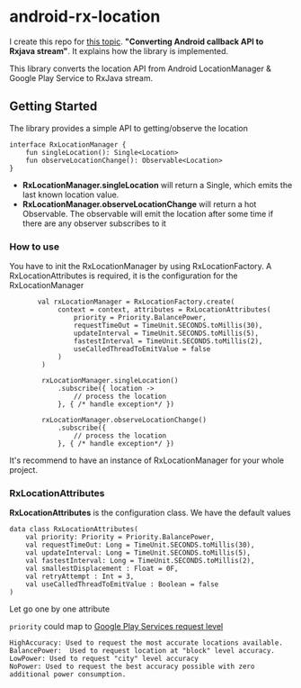 # android-rx-location

I create this repo for [this topic](https://medium.com/p/976874ebc4f0/edit). **"Converting Android callback API to Rxjava stream"**.
It explains how the library is implemented.

This library converts the location API from Android LocationManager & Google Play Service to RxJava stream.


## Getting Started
The library provides a simple API to getting/observe the location

```
interface RxLocationManager {
    fun singleLocation(): Single<Location>
    fun observeLocationChange(): Observable<Location>
}
```
* **RxLocationManager.singleLocation** will return a Single, which emits the last known location value.
* **RxLocationManager.observeLocationChange** will return a hot Observable. The observable will emit the location after some time if there are any observer subscribes to it


### How to use

You have to init the RxLocationManager by using RxLocationFactory.
A RxLocationAttributes is required, it is the configuration for the RxLocationManager


```
       val rxLocationManager = RxLocationFactory.create(
            context = context, attributes = RxLocationAttributes(
                priority = Priority.BalancePower,
                requestTimeOut = TimeUnit.SECONDS.toMillis(30),
                updateInterval = TimeUnit.SECONDS.toMillis(5),
                fastestInterval = TimeUnit.SECONDS.toMillis(2),
                useCalledThreadToEmitValue = false
            )
        )

        rxLocationManager.singleLocation()
            .subscribe({ location ->
                // process the location
            }, { /* handle exception*/ })

        rxLocationManager.observeLocationChange()
            .subscribe({
                // process the location
            }, { /* handle exception*/ })
```
It's recommend to have an instance of RxLocationManager for your whole project.

### RxLocationAttributes

**RxLocationAttributes** is the configuration class. We have the default values
```
data class RxLocationAttributes(
    val priority: Priority = Priority.BalancePower,
    val requestTimeOut: Long = TimeUnit.SECONDS.toMillis(30),
    val updateInterval: Long = TimeUnit.SECONDS.toMillis(5),
    val fastestInterval: Long = TimeUnit.SECONDS.toMillis(2),
    val smallestDisplacement : Float = 0F,
    val retryAttempt : Int = 3,
    val useCalledThreadToEmitValue : Boolean = false
)
```
Let go one by one attribute

```priority``` could map to [Google Play Services request level](https://developers.google.com/android/reference/com/google/android/gms/location/LocationRequest#constant-summary)

```
HighAccuracy: Used to request the most accurate locations available.
BalancePower:  Used to request location at "block" level accuracy.
LowPower: Used to request "city" level accuracy
NoPower: Used to request the best accuracy possible with zero additional power consumption.
```
